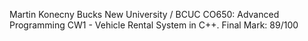 Martin Konecny Bucks New University / BCUC
CO650: Advanced Programming
CW1 - Vehicle Rental System in C++. 
Final Mark: 89/100
